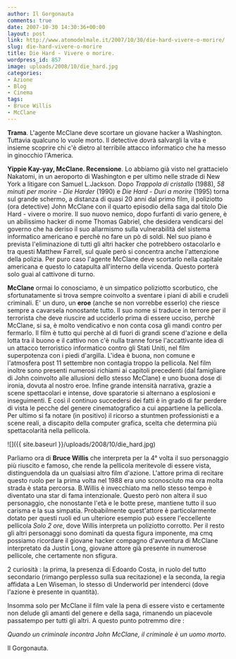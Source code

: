 ```yaml
---
author: Il Gorgonauta
comments: true
date: 2007-10-30 14:30:36+00:00
layout: post
link: http://www.atomodelmale.it/2007/10/30/die-hard-vivere-o-morire/
slug: die-hard-vivere-o-morire
title: Die Hard - Vivere o morire.
wordpress_id: 857
image: uploads/2008/10/die_hard.jpg
categories:
- Azione
- Blog
- Cinema
tags:
- Bruce Willis
- McClane
---
```



**Trama**. L'agente McClane deve scortare un giovane hacker a Washington. Tuttavia qualcuno lo vuole morto. Il detective dovrà salvargli la vita e insieme scoprire chi c'è dietro al terribile attacco informatico che ha messo in ginocchio l'America.

**Yippie Kay-yay, McClane. Recensione**. Lo abbiamo già visto nel grattacielo Nakatomi, in un aeroporto di Washington e per ultimo nelle strade di New York a litigare con Samuel L.Jackson. Dopo _Trappola di cristallo_ (1988), _58 minuti per morire - Die Harder_ (1990) e _Die Hard - Duri a morire_ (1995) torna sul grande schermo, a distanza di quasi 20 anni dal primo film, il poliziotto (ora detective) John McClane con il quarto episodio della saga dal titolo Die Hard - vivere o morire. Il suo nuovo nemico, dopo furfanti di vario genere, è un abilissimo hacker di nome Thomas Gabriel, che desidera vendicarsi del governo che ha deriso il suo allarmismo sulla vulnerabilità del sistema informatico americano e perchè no fare un pò di soldi. Nel suo piano è prevista l'eliminazione di tutti gli altri hacker che potrebbero ostacolarlo e tra questi Matthew Farrell, sul quale però si concentra anche l'attenzione della polizia. Per puro caso l'agente McClane deve scortarlo nella capitale americana e questo lo catapulta all'interno della vicenda. Questo porterà solo guai al cattivone di turno.

**McClane** ormai lo conosciamo, è un simpatico poliziotto scorbutico, che sfortunatamente si trova sempre coinvolto a sventare i piani di abili e crudeli criminali. E' un duro, un **eroe** (anche se non vorrebbe esserlo) che riesce sempre a cavarsela nonostante tutto. Il suo nome si traduce in terrore per il terrorista che deve riuscire ad ucciderlo prima di essere ucciso, perchè McClane, si sa, è molto vendicativo e non conta cosa gli mandi contro per fermarlo. Il film è tutto qui perchè al di fuori di grandi scene d'azione e della lotta tra il buono e il cattivo non c'è nulla tranne forse l'accattivante idea di un attacco terroristico informatico contro gli Stati Uniti, nel film superpotenza con i piedi d'argilla. L'idea è buona, non comune e l'atmosfera post 11 settembre non contagia troppo la pellicola. Nel film inoltre sono presenti numerosi richiami ai capitoli precedenti (dal famigliare di John coinvolto alle allusioni dello stesso McClane) e uno buona dose di ironia, dovuta al nostro eroe. Infine grande intensità narrativa, grazie a scene spettacolari e intense, dove sparatorie si alternano a esplosioni e inseguimenti. E così il continuo succedersi dei fatti è in grado di far perdere di vista le pecche del genere cinematografico a cui appartiene la pellicola. Per ultimo si fa notare (in positivo) il ricorso a stuntmen professionisti e a scene reali, a discapito della computer grafica, scelta che determina più spettacolarità nella pellicola.

![]({{ site.baseurl }}/uploads/2008/10/die_hard.jpg)

Parliamo ora di **Bruce Willis** che interpreta per la 4° volta il suo personaggio più riuscito e famoso, che rende la pellicola meritevole di essere vista, distinguendola da un qualsiasi altro film d'azione. L'attore prima di recitare questo ruolo per la prima volta nel 1988 era uno sconosciuto ma ora molta strada è stata percorsa. B.Willis è invecchiato ma nello stesso tempo è diventato una star di fama intenzionale. Questo però non altera il suo personaggio, che nonostante l'età e le botte prese, mantiene tutto il suo carisma e la sua simpatia. Probabilmente quest'attore è particolarmente dotato per questi ruoli ed un ulteriore esempio può essere l'eccellente pellicola _Solo 2 ore_, dove Willis interpreta un poliziotto corrotto. Per il resto gli altri personaggi sono dominati da questa figura imponente, ma cmq possiamo ricordare il giovane hacker compagno d'avventura di McClane interpretato da Justin Long, giovane attore già presente in numerose pellicole, che certamente non sfigura.

2 curiosità : la prima, la presenza di Edoardo Costa, in ruolo del tutto secondario (rimango perplesso sulla sua recitazione) e la seconda, la regia affidata a Len Wiseman, lo stesso di Underworld per intenderci (dove l'azione è presente in quantità).

Insomma solo per McClane il film vale la pena di essere visto e certamente non delude gli amanti del genere e della saga, rimanendo un piacevole passatempo per tutti gli altri. A questo punto potremmo dire :

_Quando un criminale incontra John McClane, il criminale è un uomo morto_.

Il Gorgonauta. [](http://atomodelmale.forumfree.net/?t=21926254)
